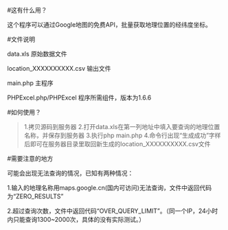#这有什么用？

这个程序可以通过Google地图的免费API，批量获取地理位置的经纬度坐标。

#文件说明

data.xls 原始数据文件

location_XXXXXXXXXX.csv 输出文件

main.php 主程序

PHPExcel.php/PHPExcel 程序所需组件，版本为1.6.6

#如何使用？

> 	1.拷贝源码到服务器
> 	2.打开data.xls在第一列地址中填入要查询的地理位置名称，并保存到服务器
> 	3.执行php main.php
> 	4.命令行出现“生成成功”字样后即可在服务器目录里取回新生成的location_XXXXXXXXXX.csv文件

#需要注意的地方

可能会出现无法查询的情况，已知有两种情况：

1.输入的地理名称用maps.google.cn(国内可访问)无法查询，文件中返回代码为“ZERO_RESULTS”

2.超过查询次数，文件中返回代码“OVER_QUERY_LIMIT”。（同一个IP，24小时内只能查询1300~2000次，具体的没有实际测试。）